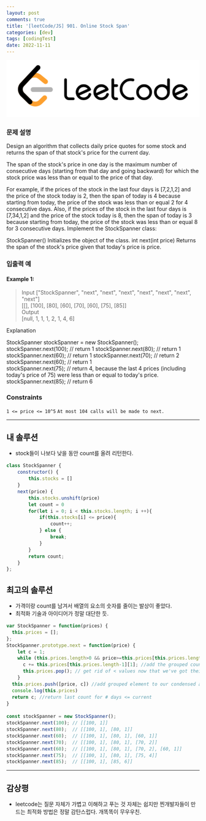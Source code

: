 ```yaml
---
layout: post
comments: true
title: '[leetCode/JS] 901. Online Stock Span'
categories: [dev]
tags: [codingTest]
date: 2022-11-11
---
```

![headerimg](/assets/img/subcate/leetcode.png)

### 문제 설명
Design an algorithm that collects daily price quotes for some stock and returns the span of that stock's price for the current day.

The span of the stock's price in one day is the maximum number of consecutive days (starting from that day and going backward) for which the stock price was less than or equal to the price of that day.

For example, if the prices of the stock in the last four days is [7,2,1,2] and the price of the stock today is 2, then the span of today is 4 because starting from today, the price of the stock was less than or equal 2 for 4 consecutive days.
Also, if the prices of the stock in the last four days is [7,34,1,2] and the price of the stock today is 8, then the span of today is 3 because starting from today, the price of the stock was less than or equal 8 for 3 consecutive days.
Implement the StockSpanner class:

StockSpanner() Initializes the object of the class.
int next(int price) Returns the span of the stock's price given that today's price is price.
 
### 입출력 예

#### Example 1:
> Input ["StockSpanner", "next", "next", "next", "next", "next", "next", "next"] <br/>
> [[], [100], [80], [60], [70], [60], [75], [85]] <br/>
> Output <br/>
> [null, 1, 1, 1, 2, 1, 4, 6] <br/>

Explanation

StockSpanner stockSpanner = new StockSpanner(); 
stockSpanner.next(100); // return 1 
stockSpanner.next(80);  // return 1 
stockSpanner.next(60);  // return 1 
stockSpanner.next(70);  // return 2  <br/>
stockSpanner.next(60);  // return 1 <br/>
stockSpanner.next(75);  // return 4, because the last 4 prices (including today's price of 75) were less than or equal to today's price. <br/>
stockSpanner.next(85);  // return 6 <br/>

### Constraints
`1 <= price <= 10^5` 
`At most 104 calls will be made to next.`

<hr/>

## 내 솔루션
* stock들이 나보다 낮을 동안 count를 올려 리턴한다.

```javascript
class StockSpanner {
    constructor() {
        this.stocks = []
    }
    next(price) {
        this.stocks.unshift(price)
        let count = 0
        for(let i = 0; i < this.stocks.length; i ++){
            if(this.stocks[i] <= price){
                count++;
            } else {
                break;
            }
        }
        return count;
    }
};
```

## 최고의 솔루션
* 가격이랑 count를 남겨서 배열의 요소의 숫자를 줄이는 발상이 좋았다.
* 최적화 기술과 아이디어가 정말 대단한 듯.

```javascript
var StockSpanner = function(prices) {
  this.prices = [];
};
StockSpanner.prototype.next = function(price) {
    let c = 1;
    while (this.prices.length>0 && price>=this.prices[this.prices.length-1][0]) { //go left in our condensed array
      c += this.prices[this.prices.length-1][1]; //add the grouped counts of smaller elements
      this.prices.pop(); // get rid of < values now that we've got their count, elim unnecessary data
    }
  this.prices.push([price, c]) //add grouped element to our condensed array
  console.log(this.prices)
  return c; //return last count for # days <= current
}

const stockSpanner = new StockSpanner();
stockSpanner.next(100); // [[100, 1]]
stockSpanner.next(80);  // [[100, 1], [80, 1]]
stockSpanner.next(60);  // [[100, 1], [80, 1], [60, 1]]
stockSpanner.next(70);  // [[100, 1], [80, 1], [70, 2]]
stockSpanner.next(60);  // [[100, 1], [80, 1], [70, 2], [60, 1]]
stockSpanner.next(75);  // [[100, 1], [80, 1], [75, 4]]
stockSpanner.next(85);  // [[100, 1], [85, 6]]
```
<hr/>

## 감상평
* leetcode는 질문 자체가 가볍고 이해하고 푸는 것 자체는 쉽지만 찐개발자들이 만드는 최적화 방법은 정말 감탄스럽다. 개똑똑이 무우우친.